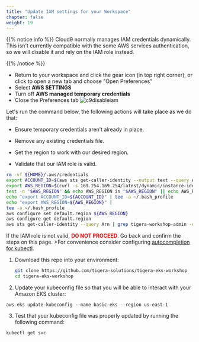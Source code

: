 ```yaml
---
title: "Update IAM settings for your Workspace"
chapter: false
weight: 19
---
```


{{% notice info %}}
Cloud9 normally manages IAM credentials dynamically. This isn't currently compatible with
the some AWS services authentication, so we will disable it and rely on the IAM role instead.

{{% /notice %}}

- Return to your workspace and click the gear icon (in top right corner), or click to open a new tab and choose "Open Preferences"
- Select **AWS SETTINGS**
- Turn off **AWS managed temporary credentials**
- Close the Preferences tab
![c9disableiam](/images/c9disableiam.png)


Let's run the command below, the following actions will take place as we do that: 

- Ensure temporary credentials aren’t already in place.

- Remove any existing credentials file.

- Set the region to work with our desired region.

- Validate that our IAM role is valid. 

```sh
rm -vf ${HOME}/.aws/credentials
export ACCOUNT_ID=$(aws sts get-caller-identity --output text --query Account)
export AWS_REGION=$(curl -s 169.254.169.254/latest/dynamic/instance-identity/document | jq -r '.region')
test -n "$AWS_REGION" && echo AWS_REGION is "$AWS_REGION" || echo AWS_REGION is not set
echo "export ACCOUNT_ID=${ACCOUNT_ID}" | tee -a ~/.bash_profile
echo "export AWS_REGION=${AWS_REGION}" | 
tee -a ~/.bash_profile
aws configure set default.region ${AWS_REGION}
aws configure get default.region
aws sts get-caller-identity --query Arn | grep tigera-workshop-admin -q && echo "IAM role valid" || echo "IAM role NOT valid"
```

If the IAM role is not valid, <span style="color: red;">**DO NOT PROCEED**</span>. Go back and confirm the steps on this page. 
    >For convenience consider configuring [autocompletion for kubectl](https://kubernetes.io/docs/tasks/tools/included/optional-kubectl-configs-bash-linux/#enable-kubectl-autocompletion).

1. Download this repo into your environment:

    ```bash
    git clone https://github.com/tigera-solutions/tigera-eks-workshop
    cd tigera-eks-workshop
    ```

2. Update your kubeconfig file so that you will be able to interact with your Amazon EKS cluster: 

```
aws eks update-kubeconfig --name basic-eks --region us-east-1
```

3. Test that your kubeconfig file was properly updated by running the following command:

```bash
kubectl get svc
```
